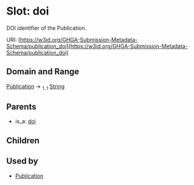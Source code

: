 
# Slot: doi


DOI identifier of the Publication.

URI: [https://w3id.org/GHGA-Submission-Metadata-Schema/publication_doi](https://w3id.org/GHGA-Submission-Metadata-Schema/publication_doi)


## Domain and Range

[Publication](Publication.md) &#8594;  <sub>1..1</sub> [String](types/String.md)

## Parents

 *  is_a: [doi](doi.md)

## Children


## Used by

 * [Publication](Publication.md)
